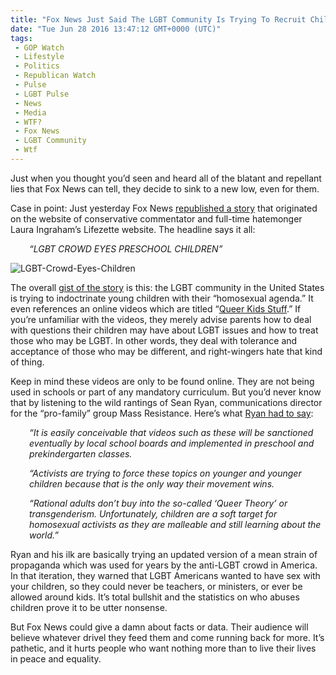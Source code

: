 ```yaml
---
title: "Fox News Just Said The LGBT Community Is Trying To Recruit Children"
date: "Tue Jun 28 2016 13:47:12 GMT+0000 (UTC)"
tags: 
 - GOP Watch
 - Lifestyle
 - Politics
 - Republican Watch
 - Pulse
 - LGBT Pulse
 - News
 - Media
 - WTF?
 - Fox News
 - LGBT Community
 - Wtf
---
```

<p>Just when you thought you&#x2019;d seen and heard all of the blatant and repellant lies that Fox News can tell, they decide to sink to a new low, even for them.</p><p>Case in point: Just yesterday Fox News <a href="http://www.foxnews.com/us/2016/06/27/lgbt-crowd-eyes-preschool-children.html" onclick="__gaTracker(&apos;send&apos;, &apos;event&apos;, &apos;outbound-article&apos;, &apos;http://www.foxnews.com/us/2016/06/27/lgbt-crowd-eyes-preschool-children.html&apos;, &apos;republished a story&apos;);" target="_blank">republished a story</a> that originated on the website of conservative commentator and full-time hatemonger Laura&#xA0;Ingraham&#x2019;s Lifezette website. The headline says it all:</p><p style="padding-left: 30px;"><em>&#x201C;LGBT CROWD EYES PRESCHOOL CHILDREN&#x201D;</em></p><p><img class="size-large wp-image-139454 aligncenter" src="//i2.wp.com/cdn.liberalamerica.org/wp-content/uploads/2016/06/LGBT-Crowd-Eyes-Children-600x315.jpg?resize=600%2C315" alt="LGBT-Crowd-Eyes-Children" srcset="//cdn.liberalamerica.org/wp-content/uploads/2016/06/LGBT-Crowd-Eyes-Children.jpg 600w, //cdn.liberalamerica.org/wp-content/uploads/2016/06/LGBT-Crowd-Eyes-Children.jpg 64w, //cdn.liberalamerica.org/wp-content/uploads/2016/06/LGBT-Crowd-Eyes-Children.jpg 350w, //cdn.liberalamerica.org/wp-content/uploads/2016/06/LGBT-Crowd-Eyes-Children.jpg 768w, //cdn.liberalamerica.org/wp-content/uploads/2016/06/LGBT-Crowd-Eyes-Children.jpg 255w, //cdn.liberalamerica.org/wp-content/uploads/2016/06/LGBT-Crowd-Eyes-Children.jpg 795w, //cdn.liberalamerica.org/wp-content/uploads/2016/06/LGBT-Crowd-Eyes-Children.jpg 1168w, //cdn.liberalamerica.org/wp-content/uploads/2016/06/LGBT-Crowd-Eyes-Children.jpg 1275w" sizes="(max-width: 600px) 100vw, 600px" data-recalc-dims="1"></p><p>The overall <a href="http://www.foxnews.com/us/2016/06/27/lgbt-crowd-eyes-preschool-children.html" onclick="__gaTracker(&apos;send&apos;, &apos;event&apos;, &apos;outbound-article&apos;, &apos;http://www.foxnews.com/us/2016/06/27/lgbt-crowd-eyes-preschool-children.html&apos;, &apos;gist of the story&apos;);" target="_blank">gist of the story</a> is this: the LGBT community in the United States is trying to indoctrinate young children with their &#x201C;homosexual agenda.&#x201D; It even references an online videos which are titled &#x201C;<a href="http://www.huffingtonpost.com/entry/queer-kid-stuff-lgbt_us_576813f1e4b0853f8bf183e2" onclick="__gaTracker(&apos;send&apos;, &apos;event&apos;, &apos;outbound-article&apos;, &apos;http://www.huffingtonpost.com/entry/queer-kid-stuff-lgbt_us_576813f1e4b0853f8bf183e2&apos;, &apos;Queer Kids Stuff&apos;);" target="_blank">Queer Kids Stuff</a>.&#x201D;&#xA0;If you&#x2019;re unfamiliar with the videos, they merely advise parents how to deal with questions their children may have about LGBT issues and how to treat those who may be LGBT. In other words, they deal with tolerance and acceptance of those who may be different, and right-wingers hate that kind of thing.</p><p>Keep in mind these videos are only to be found online. They are not being used in schools or part of any mandatory curriculum. But you&#x2019;d never know that by listening to the wild rantings of Sean Ryan, communications director for the &#x201C;pro-family&#x201D; group Mass Resistance. Here&#x2019;s what <a href="http://www.foxnews.com/us/2016/06/27/lgbt-crowd-eyes-preschool-children.html" onclick="__gaTracker(&apos;send&apos;, &apos;event&apos;, &apos;outbound-article&apos;, &apos;http://www.foxnews.com/us/2016/06/27/lgbt-crowd-eyes-preschool-children.html&apos;, &apos;Ryan had to say&apos;);" target="_blank">Ryan had to say</a>:</p><p style="padding-left: 30px;"><em>&#x201C;It is easily conceivable that videos such as these will be sanctioned eventually by local school boards and implemented in preschool and prekindergarten classes.</em></p><p style="padding-left: 30px;"><em>&#x201C;Activists are trying to force these topics on younger and younger children because that is the only way their movement wins.</em></p><p style="padding-left: 30px;"><em>&#x201C;Rational adults don&#x2019;t buy into the so-called &#x2018;Queer Theory&#x2019; or transgenderism. Unfortunately, children are a soft target for homosexual activists as they are malleable and still learning about the world.&#x201D;</em></p><p>Ryan and his ilk are basically trying an updated version of a mean strain of propaganda which was used for years by the anti-LGBT crowd in America. In that iteration, they warned that LGBT Americans wanted to have sex with your children, so they could never be teachers, or ministers, or ever be allowed around kids. It&#x2019;s total bullshit and the statistics on who abuses children prove it to be utter nonsense.</p><p>But Fox News could give a damn about facts or data. Their audience will believe whatever drivel they feed them and come running back for more. It&#x2019;s pathetic, and it hurts people who want nothing more than to live their lives in peace and equality.</p>